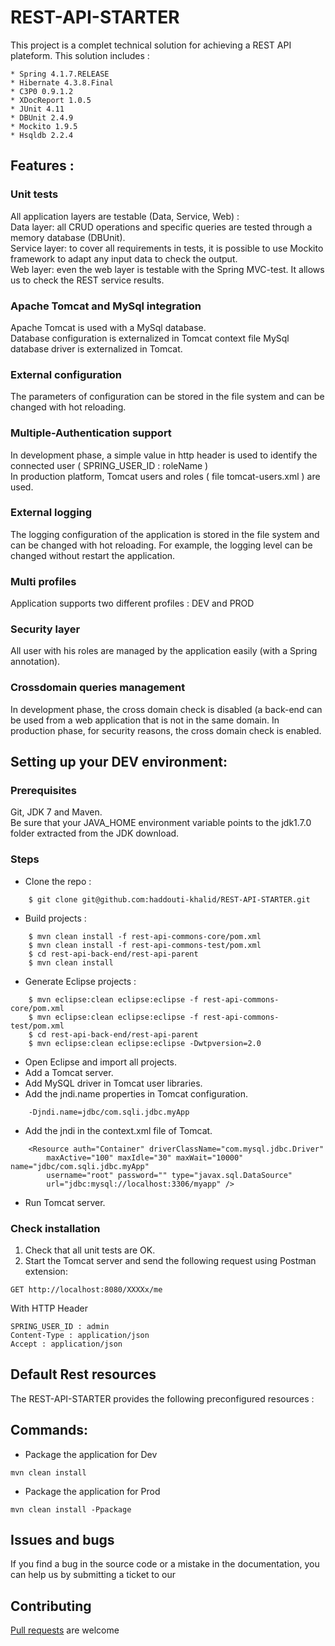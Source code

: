 # REST-API-STARTER
This project is a complet technical solution for achieving a REST API plateform.
This solution includes :
```
* Spring 4.1.7.RELEASE
* Hibernate 4.3.8.Final
* C3P0 0.9.1.2
* XDocReport 1.0.5
* JUnit 4.11
* DBUnit 2.4.9
* Mockito 1.9.5
* Hsqldb 2.2.4
```
## Features :
### Unit tests
All application layers are testable (Data, Service, Web) :<br />
Data layer: all CRUD operations and specific queries are tested through a memory database (DBUnit).<br /> 
Service layer: to cover all requirements in tests, it is possible to use Mockito framework to adapt any input data to check the output. <br />
Web layer: even the web layer is testable with the Spring MVC-test. It allows us to check the REST service results.<br />
### Apache Tomcat and MySql integration
Apache Tomcat is used with a MySql database.<br />
Database configuration is externalized in Tomcat context file
MySql database driver is externalized in Tomcat.
### External configuration
The  parameters of configuration can be stored in the file system and can be changed with hot reloading.
### Multiple-Authentication support
In development phase, a simple value in http header is used to identify the connected user ( SPRING_USER_ID : roleName )<br />
In production platform, Tomcat users and roles ( file tomcat-users.xml ) are used.
### External logging
The logging configuration of the application is stored in the file system and can be changed with hot reloading. For example, the logging level can be changed without restart the application.
### Multi profiles
Application supports two different profiles : DEV and PROD
### Security layer
All user with his roles are managed by the application easily (with a Spring annotation).
### Crossdomain queries management
In development phase, the cross domain check is disabled (a back-end can be used from a web application that is not in the same domain. In production phase, for security reasons, the cross domain check is enabled.


## Setting up your DEV environment:
### Prerequisites
Git, JDK 7 and Maven.<br />
Be sure that your JAVA_HOME environment variable points to the jdk1.7.0 folder extracted from the JDK download.
### Steps
* Clone the repo :
```
	$ git clone git@github.com:haddouti-khalid/REST-API-STARTER.git
```
* Build projects :
```
	$ mvn clean install -f rest-api-commons-core/pom.xml
	$ mvn clean install -f rest-api-commons-test/pom.xml
	$ cd rest-api-back-end/rest-api-parent
	$ mvn clean install
```
* Generate Eclipse projects :
```
	$ mvn eclipse:clean eclipse:eclipse -f rest-api-commons-core/pom.xml
	$ mvn eclipse:clean eclipse:eclipse -f rest-api-commons-test/pom.xml
	$ cd rest-api-back-end/rest-api-parent
	$ mvn eclipse:clean eclipse:eclipse -Dwtpversion=2.0
```
* Open Eclipse and import all projects.
* Add a Tomcat server.
* Add MySQL driver in Tomcat user libraries.
* Add the jndi.name properties in Tomcat configuration.
```
	-Djndi.name=jdbc/com.sqli.jdbc.myApp
```
* Add the jndi in the context.xml file of Tomcat.
```
	<Resource auth="Container" driverClassName="com.mysql.jdbc.Driver"
		maxActive="100" maxIdle="30" maxWait="10000" name="jdbc/com.sqli.jdbc.myApp"
		username="root" password="" type="javax.sql.DataSource"
		url="jdbc:mysql://localhost:3306/myapp" />
```
* Run Tomcat server.

### Check installation
1. Check that all unit tests are OK.
2. Start the Tomcat server and send the following request using Postman extension:
```
GET http://localhost:8080/XXXXx/me 
```
With HTTP Header 
```
SPRING_USER_ID : admin
Content-Type : application/json
Accept : application/json
```

## Default Rest resources
The REST-API-STARTER provides the following preconfigured resources  :

## Commands:
* Package the application for Dev
```
mvn clean install
```
* Package the application for Prod
```
mvn clean install -Ppackage
```

## Issues and bugs
If you find a bug in the source code or a mistake in the documentation, you can help us by submitting a ticket to our <GitHub issues>

## Contributing
[Pull requests][] are welcome


[Pull requests]: https://help.github.com/categories/collaborating-on-projects-using-issues-and-pull-requests/

 








 
